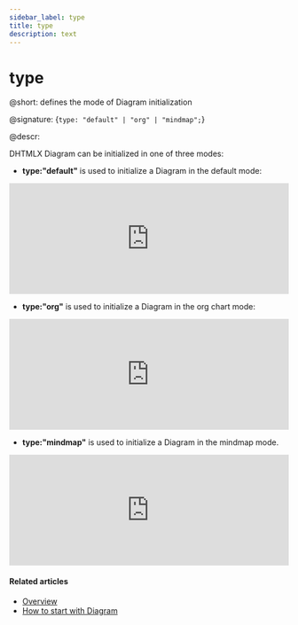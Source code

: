```yaml
---
sidebar_label: type
title: type
description: text
---
```


# type

@short: defines the mode of Diagram initialization 

@signature: {`type: "default" | "org" | "mindmap";`}

@descr:

DHTMLX Diagram can be initialized in one of three modes:

- **type:"default"** is used to initialize a Diagram in the default mode:

<iframe src="https://snippet.dhtmlx.com/f3uekgjw?mode=js" frameborder="0" class="snippet_iframe" width="100%" height="200"></iframe>

- **type:"org"** is used to initialize a Diagram in the org chart mode:

<iframe src="https://snippet.dhtmlx.com/5ign6fyy?mode=js" frameborder="0" class="snippet_iframe" width="100%" height="200"></iframe>

- **type:"mindmap"** is used to initialize a Diagram in the mindmap mode. 

<iframe src="https://snippet.dhtmlx.com/3igf1gd5?mode=js" frameborder="0" class="snippet_iframe" width="100%" height="200"></iframe>

#### Related articles

- [Overview](../../../)
- [How to start with Diagram](../../../guides/diagram/initialization/)